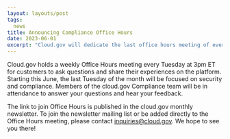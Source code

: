 ```yaml
---
layout: layouts/post
tags:
  news
title: Announcing Compliance Office Hours
date: 2023-06-01
excerpt: "Cloud.gov will dedicate the last office hours meeting of every month to compliance-related questions starting June 27."
---
```


Cloud.gov holds a weekly Office Hours meeting every Tuesday at 3pm ET for customers to ask questions and share their experiences on the platform. Starting this June, the last Tuesday of the month will be focused on security and compliance. Members of the cloud.gov Compliance team will be in attendance to answer your questions and hear your feedback.

The link to join Office Hours is published in the cloud.gov monthly newsletter. To join the newsletter mailing list or be added directly to the Office Hours meeting, please contact inquiries@cloud.gov. We hope to see you there!
